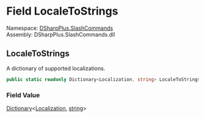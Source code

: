 # Field LocaleToStrings

Namespace: [DSharpPlus.SlashCommands](DSharpPlus.SlashCommands.md)  
Assembly: DSharpPlus.SlashCommands.dll

## <a id="DSharpPlus_SlashCommands_LocaleHelper_LocaleToStrings"></a>LocaleToStrings

A dictionary of supported localizations.

```csharp
public static readonly Dictionary<Localization, string> LocaleToStrings
```

### Field Value

[Dictionary](https://learn.microsoft.com/dotnet/api/system.collections.generic.dictionary\-2)<[Localization](DSharpPlus.SlashCommands.Localization.md), [string](https://learn.microsoft.com/dotnet/api/system.string)\>

